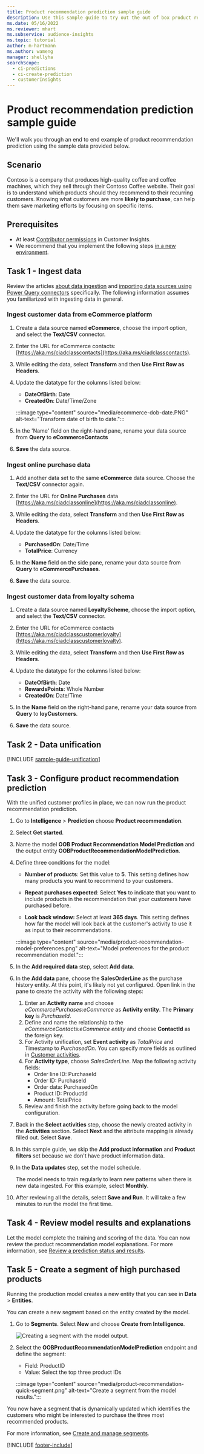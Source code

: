 ```yaml
---
title: Product recommendation prediction sample guide
description: Use this sample guide to try out the out of box product recommendation prediction model.
ms.date: 05/16/2022
ms.reviewer: mhart
ms.subservice: audience-insights
ms.topic: tutorial
author: m-hartmann
ms.author: wameng
manager: shellyha
searchScope: 
  - ci-predictions
  - ci-create-prediction
  - customerInsights
---
```


# Product recommendation prediction sample guide

We'll walk you through an end to end example of product recommendation prediction using the sample data provided below.

## Scenario

Contoso is a company that produces high-quality coffee and coffee machines, which they sell through their Contoso Coffee website. Their goal is to understand which products should they recommend to their recurring customers. Knowing what customers are more **likely to purchase**, can help them save marketing efforts by focusing on specific items.

## Prerequisites

- At least [Contributor permissions](permissions.md) in Customer Insights.
- We recommend that you implement the following steps [in a new environment](manage-environments.md).

## Task 1 - Ingest data

Review the articles [about data ingestion](data-sources.md) and [importing data sources using Power Query connectors](connect-power-query.md) specifically. The following information assumes you familiarized with ingesting data in general.

### Ingest customer data from eCommerce platform

1. Create a data source named **eCommerce**, choose the import option, and select the **Text/CSV** connector.

1. Enter the URL for eCommerce contacts: [https://aka.ms/ciadclasscontacts](https://aka.ms/ciadclasscontacts).

1. While editing the data, select **Transform** and then **Use First Row as Headers**.

1. Update the datatype for the columns listed below:
   - **DateOfBirth**: Date
   - **CreatedOn**: Date/Time/Zone

   :::image type="content" source="media/ecommerce-dob-date.PNG" alt-text="Transform date of birth to date.":::

1. In the 'Name' field on the right-hand pane, rename your data source from **Query** to **eCommerceContacts**

1. **Save** the data source.

### Ingest online purchase data

1. Add another data set to the same **eCommerce** data source. Choose the **Text/CSV** connector again.

1. Enter the URL for **Online Purchases** data [https://aka.ms/ciadclassonline](https://aka.ms/ciadclassonline).

1. While editing the data, select **Transform** and then **Use First Row as Headers**.

1. Update the datatype for the columns listed below:
   - **PurchasedOn**: Date/Time
   - **TotalPrice**: Currency

1. In the **Name** field on the side pane, rename your data source from **Query** to **eCommercePurchases**.

1. **Save** the data source.

### Ingest customer data from loyalty schema

1. Create a data source named **LoyaltyScheme**, choose the import option, and select the **Text/CSV** connector.

1. Enter the URL for eCommerce contacts [https://aka.ms/ciadclasscustomerloyalty](https://aka.ms/ciadclasscustomerloyalty).

1. While editing the data, select **Transform** and then **Use First Row as Headers**.

1. Update the datatype for the columns listed below:
   - **DateOfBirth**: Date
   - **RewardsPoints**: Whole Number
   - **CreatedOn**: Date/Time

1. In the **Name** field on the right-hand pane, rename your data source from **Query** to **loyCustomers**.

1. **Save** the data source.

## Task 2 - Data unification

[!INCLUDE [sample-guide-unification](includes/sample-guide-unification.md)]

## Task 3 - Configure product recommendation prediction

With the unified customer profiles in place, we can now run the product recommendation prediction.

1. Go to **Intelligence** > **Prediction** choose **Product recommendation**.

1. Select **Get started**.

1. Name the model **OOB Product Recommendation Model Prediction** and the output entity **OOBProductRecommendationModelPrediction**.

1. Define three conditions for the model:

   - **Number of products**: Set this value to **5**. This setting defines how many products you want to recommend to your customers.

   - **Repeat purchases expected**: Select **Yes** to indicate that you want to include products in the recommendation that your customers have purchased before.

   - **Look back window:** Select at least **365 days**. This setting defines how far the model will look back at the customer's activity to use it as input to their recommendations.

   :::image type="content" source="media/product-recommendation-model-preferences.png" alt-text="Model preferences for the product recommendation model.":::

1. In the **Add required data** step, select **Add data**.

1. In the **Add data** pane, choose the **SalesOrderLine** as the purchase history entity. At this point, it's likely not yet configured. Open link in the pane to create the activity with the following steps:
   1. Enter an **Activity name** and choose *eCommercePurchases:eCommerce* as **Activity entity**. The **Primary key** is *PurchaseId*.
   1. Define and name the relationship to the *eCommerceContacts:eCommerce entity* and choose **ContactId** as the foreign key.
   1. For Activity unification, set **Event activity** as *TotalPrice* and Timestamp to *PurchasedOn*. You can specify more fields as outlined in [Customer activities](activities.md).
   1. For **Activity type**, choose *SalesOrderLine*. Map the following activity fields:
      - Order line ID: PurchaseId
      - Order ID: PurchaseId
      - Order data: PurchasedOn
      - Product ID: ProductId
      - Amount: TotalPrice
   1. Review and finish the activity before going back to the model configuration.

1. Back in the **Select activities** step, choose the newly created activity in the **Activities** section. Select **Next** and the attribute mapping is already filled out. Select **Save**.

1. In this sample guide, we skip the **Add product information** and **Product filters** set because we don't have product information data.

1. In the **Data updates** step, set the model schedule.

   The model needs to train regularly to learn new patterns when there is new data ingested. For this example, select **Monthly**.

1. After reviewing all the details, select **Save and Run**. It will take a few minutes to run the model the first time.

## Task 4 - Review model results and explanations

Let the model complete the training and scoring of the data. You can now review the product recommendation model explanations. For more information, see [Review a prediction status and results](predict-transactional-churn.md#review-a-prediction-status-and-results).

## Task 5 - Create a segment of high purchased products

Running the production model creates a new entity that you can see in **Data** > **Entities**.

You can create a new segment based on the entity created by the model.

1. Go to **Segments**. Select **New** and choose **Create from Intelligence**.

   ![Creating a segment with the model output.](media/segment-intelligence.png)

1. Select the **OOBProductRecommendationModelPrediction** endpoint and define the segment:

   - Field: ProductID
   - Value: Select the top three product IDs

   :::image type="content" source="media/product-recommendation-quick-segment.png" alt-text="Create a segment from the model results.":::

You now have a segment that is dynamically updated which identifies the customers who might be interested to purchase the three most recommended products.

For more information, see [Create and manage segments](segments.md).

[!INCLUDE [footer-include](includes/footer-banner.md)]
